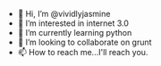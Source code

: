 - 👋 Hi, I’m @vividlyjasmine
- 👀 I’m interested in internet 3.0
- 🌱 I’m currently learning python
- 💞️ I’m looking to collaborate on grunt
- 📫 How to reach me...I'll reach you.

<!---
vividlyjasmine/vividlyjasmine is a ✨ special ✨ repository because its `README.md` (this file) appears on your GitHub profile.
You can click the Preview link to take a look at your changes.
--->
